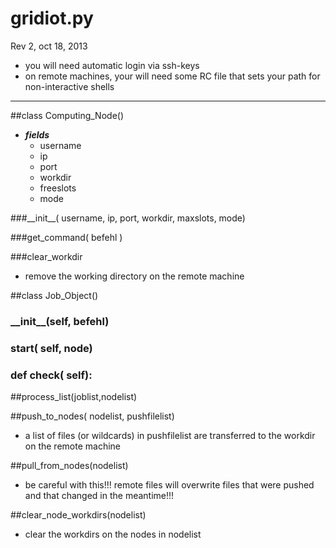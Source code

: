 # gridiot.py

Rev 2, oct 18, 2013

* you will need automatic login via ssh-keys
* on remote machines, your will need some RC file that sets your path for non-interactive shells
* * *

##class Computing\_Node()
* ***fields***
    * username
    * ip
    * port
    * workdir
    * freeslots
    * mode

###\_\_init\_\_( username, ip, port, workdir, maxslots, mode)

###get_command( befehl )

###clear\_workdir
* remove the working directory on the remote machine

##class Job\_Object()
### \_\_init\_\_(self, befehl)
### start( self, node)
### def check( self):


##process\_list(joblist,nodelist)

##push\_to\_nodes( nodelist, pushfilelist)
* a list of files (or wildcards) in pushfilelist are transferred to the workdir on the remote machine

##pull\_from\_nodes(nodelist)
* be careful with this!!! remote files will overwrite files that were pushed and that changed in the meantime!!!

##clear\_node\_workdirs(nodelist)
* clear the workdirs on the nodes in nodelist